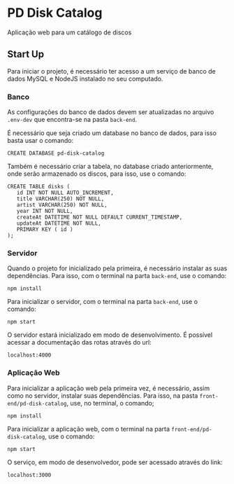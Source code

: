 # PD Disk Catalog
Aplicação web para um catálogo de discos

## Start Up
Para iniciar o projeto, é necessário ter acesso a um serviço de banco de dados MySQL e NodeJS instalado no seu computado.

### Banco
As configurações do banco de dados devem ser atualizadas no arquivo `.env-dev` que encontra-se na pasta `back-end`.

É necessário que seja criado um database no banco de dados, para isso basta usar o comando:

    CREATE DATABASE pd-disk-catalog

Também é necessário criar a tabela, no database criado anteriormente, onde serão armazenado os discos, para isso, use o comando:

    CREATE TABLE disks (
	   id INT NOT NULL AUTO_INCREMENT,
	   title VARCHAR(250) NOT NULL,
	   artist VARCHAR(250) NOT NULL,
	   year INT NOT NULL,
	   createAt DATETIME NOT NULL DEFAULT CURRENT_TIMESTAMP,
	   updateAt DATETIME NOT NULL,
	   PRIMARY KEY ( id )
	);

### Servidor
Quando o projeto for inicializado pela primeira, é necessário instalar as suas dependências. Para isso, com o terminal na parta `back-end`,  use o comando:

    npm install
Para inicializar o servidor, com o terminal na parta `back-end`,  use o comando:

    npm start
O servidor estará inicializado em modo de desenvolvimento. É possível acessar a documentação das rotas através do url:

    localhost:4000

### Aplicação Web
Para inicializar a aplicação web pela primeira vez, é necessário, assim como no servidor, instalar suas dependências. Para isso, na pasta `front-end/pd-disk-catalog`, use, no terminal, o comando; 

    npm install
Para inicializar a aplicação web, com o terminal na parta `front-end/pd-disk-catalog`,  use o comando:

    npm start
O serviço, em modo de desenvolvedor, pode ser acessado através do link:

    localhost:3000
